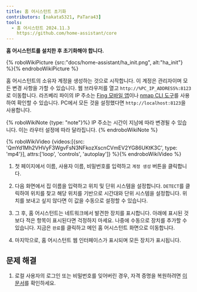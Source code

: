 ```yaml
---
title: 홈 어시스턴트 초기화
contributors: [nakata5321, PaTara43]
tools:
  - 홈 어시스턴트 2024.11.3
    https://github.com/home-assistant/core
---
```


**홈 어시스턴트를 설치한 후 초기화해야 합니다.**

{% roboWikiPicture {src:"docs/home-assistant/ha_init.png", alt:"ha_init"} %}{% endroboWikiPicture %}

홈 어시스턴트의 소유자 계정을 생성하는 것으로 시작합니다. 이 계정은 관리자이며 모든 변경 사항을 가할 수 있습니다.
웹 브라우저를 열고 `http://%PC_IP_ADDRESS%:8123`로 이동합니다. 라즈베리 파이의 IP 주소는 [Fing 모바일 앱](https://www.fing.com/products)이나 [nmap CLI 도구](https://vitux.com/find-devices-connected-to-your-network-with-nmap/)를 사용하여 확인할 수 있습니다.
PC에서 모든 것을 설정했다면 `http://localhost:8123`을 사용합니다.

{% roboWikiNote {type: "note"}%} IP 주소는 시간이 지남에 따라 변경될 수 있습니다. 이는 라우터 설정에 따라 달라집니다. {% endroboWikiNote %}

{% roboWikiVideo {videos:[{src: 'QmYd1Mh2VHVyF3WgvFsN3NFkozXscnCVmEV2YG86UKtK3C', type: 'mp4'}], attrs:['loop', 'controls', 'autoplay']} %}{% endroboWikiVideo %}

1. 첫 페이지에서 이름, 사용자 이름, 비밀번호를 입력하고 `계정 생성` 버튼을 클릭합니다.

2. 다음 화면에서 집 이름을 입력하고 위치 및 단위 시스템을 설정합니다. `DETECT`를 클릭하여 위치를 찾고 해당 위치를 기반으로 시간대와 단위 시스템을 설정합니다. 위치를 보내고 싶지 않다면 이 값을 수동으로 설정할 수 있습니다.

3. 그 후, 홈 어시스턴트는 네트워크에서 발견한 장치를 표시합니다. 아래에 표시된 것보다 적은 항목이 표시된다면 걱정하지 마세요. 나중에 수동으로 장치를 추가할 수 있습니다. 지금은 `완료`를 클릭하고 메인 홈 어시스턴트 화면으로 이동합니다.

4. 마지막으로, 홈 어시스턴트 웹 인터페이스가 표시되며 모든 장치가 표시됩니다.


## 문제 해결

1. 로컬 사용자의 로그인 또는 비밀번호를 잊어버린 경우, 자격 증명을 복원하려면 [이 문서](https://www.home-assistant.io/docs/locked_out/)를 확인하세요.